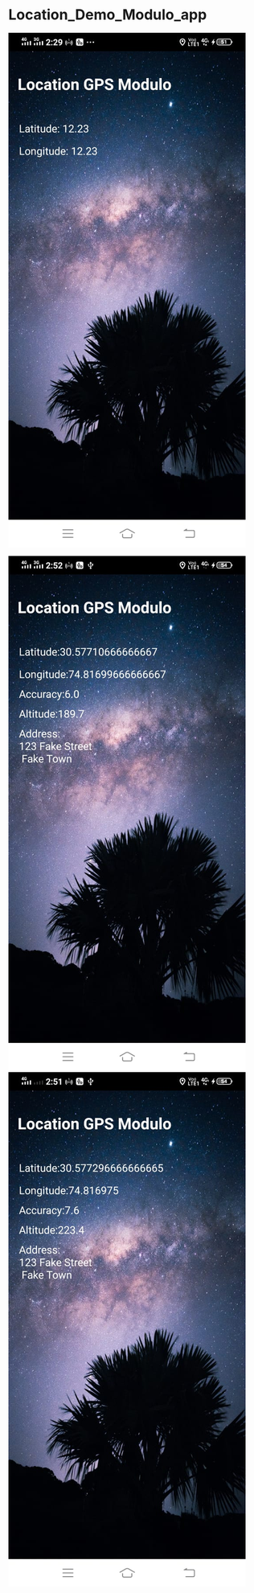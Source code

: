 # Location_Demo_Modulo_app
![a](location.jpeg)

![b](/images/location-2.jpeg)  ![c](/images/location-3.jpeg)

